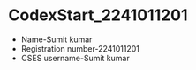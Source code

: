 # CodexStart_2241011201
- Name-Sumit kumar
- Registration number-2241011201
- CSES username-Sumit kumar

